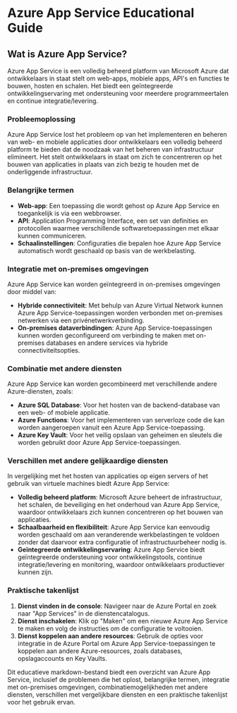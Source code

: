 # Azure App Service Educational Guide

## Wat is Azure App Service?

Azure App Service is een volledig beheerd platform van Microsoft Azure dat ontwikkelaars in staat stelt om web-apps, mobiele apps, API's en functies te bouwen, hosten en schalen. Het biedt een geïntegreerde ontwikkelingservaring met ondersteuning voor meerdere programmeertalen en continue integratie/levering.

### Probleemoplossing

Azure App Service lost het probleem op van het implementeren en beheren van web- en mobiele applicaties door ontwikkelaars een volledig beheerd platform te bieden dat de noodzaak van het beheren van infrastructuur elimineert. Het stelt ontwikkelaars in staat om zich te concentreren op het bouwen van applicaties in plaats van zich bezig te houden met de onderliggende infrastructuur.

### Belangrijke termen

- **Web-app**: Een toepassing die wordt gehost op Azure App Service en toegankelijk is via een webbrowser.
- **API**: Application Programming Interface, een set van definities en protocollen waarmee verschillende softwaretoepassingen met elkaar kunnen communiceren.
- **Schaalinstellingen**: Configuraties die bepalen hoe Azure App Service automatisch wordt geschaald op basis van de werkbelasting.

### Integratie met on-premises omgevingen

Azure App Service kan worden geïntegreerd in on-premises omgevingen door middel van:

- **Hybride connectiviteit**: Met behulp van Azure Virtual Network kunnen Azure App Service-toepassingen worden verbonden met on-premises netwerken via een privénetwerkverbinding.
- **On-premises dataverbindingen**: Azure App Service-toepassingen kunnen worden geconfigureerd om verbinding te maken met on-premises databases en andere services via hybride connectiviteitsopties.

### Combinatie met andere diensten

Azure App Service kan worden gecombineerd met verschillende andere Azure-diensten, zoals:

- **Azure SQL Database**: Voor het hosten van de backend-database van een web- of mobiele applicatie.
- **Azure Functions**: Voor het implementeren van serverloze code die kan worden aangeroepen vanuit een Azure App Service-toepassing.
- **Azure Key Vault**: Voor het veilig opslaan van geheimen en sleutels die worden gebruikt door Azure App Service-toepassingen.

### Verschillen met andere gelijkaardige diensten

In vergelijking met het hosten van applicaties op eigen servers of het gebruik van virtuele machines biedt Azure App Service:

- **Volledig beheerd platform**: Microsoft Azure beheert de infrastructuur, het schalen, de beveiliging en het onderhoud van Azure App Service, waardoor ontwikkelaars zich kunnen concentreren op het bouwen van applicaties.
- **Schaalbaarheid en flexibiliteit**: Azure App Service kan eenvoudig worden geschaald om aan veranderende werkbelastingen te voldoen zonder dat daarvoor extra configuratie of infrastructuurbeheer nodig is.
- **Geïntegreerde ontwikkelingservaring**: Azure App Service biedt geïntegreerde ondersteuning voor ontwikkelingstools, continue integratie/levering en monitoring, waardoor ontwikkelaars productiever kunnen zijn.

### Praktische takenlijst

1. **Dienst vinden in de console**: Navigeer naar de Azure Portal en zoek naar "App Services" in de dienstencatalogus.
2. **Dienst inschakelen**: Klik op "Maken" om een nieuwe Azure App Service te maken en volg de instructies om de configuratie te voltooien.
3. **Dienst koppelen aan andere resources**: Gebruik de opties voor integratie in de Azure Portal om Azure App Service-toepassingen te koppelen aan andere Azure-resources, zoals databases, opslagaccounts en Key Vaults.

Dit educatieve markdown-bestand biedt een overzicht van Azure App Service, inclusief de problemen die het oplost, belangrijke termen, integratie met on-premises omgevingen, combinatiemogelijkheden met andere diensten, verschillen met vergelijkbare diensten en een praktische takenlijst voor het gebruik ervan.